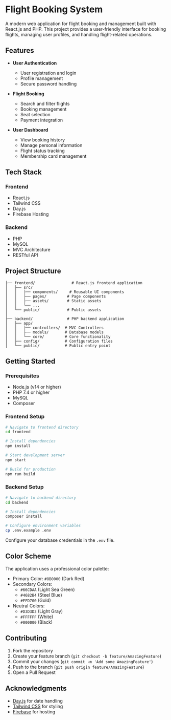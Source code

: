 # Flight Booking System

A modern web application for flight booking and management built with React.js and PHP. This project provides a user-friendly interface for booking flights, managing user profiles, and handling flight-related operations.

## Features

- **User Authentication**
  - User registration and login
  - Profile management
  - Secure password handling

- **Flight Booking**
  - Search and filter flights
  - Booking management
  - Seat selection
  - Payment integration

- **User Dashboard**
  - View booking history
  - Manage personal information
  - Flight status tracking
  - Membership card management

## Tech Stack

### Frontend
- React.js
- Tailwind CSS
- Day.js
- Firebase Hosting

### Backend
- PHP
- MySQL
- MVC Architecture
- RESTful API

## Project Structure

```
├── frontend/                # React.js frontend application
│   ├── src/
│   │   ├── components/     # Reusable UI components
│   │   ├── pages/         # Page components
│   │   ├── assets/        # Static assets
│   │   └── ...
│   └── public/            # Public assets
│
├── backend/               # PHP backend application
│   ├── app/
│   │   ├── controllers/  # MVC Controllers
│   │   ├── models/       # Database models
│   │   └── core/         # Core functionality
│   ├── config/           # Configuration files
│   └── public/           # Public entry point
```

## Getting Started

### Prerequisites
- Node.js (v14 or higher)
- PHP 7.4 or higher
- MySQL
- Composer

### Frontend Setup

```bash
# Navigate to frontend directory
cd frontend

# Install dependencies
npm install

# Start development server
npm start

# Build for production
npm run build
```

### Backend Setup

```bash
# Navigate to backend directory
cd backend

# Install dependencies
composer install

# Configure environment variables
cp .env.example .env
```

Configure your database credentials in the `.env` file.

## Color Scheme

The application uses a professional color palette:

- Primary Color: `#8B0000` (Dark Red)
- Secondary Colors:
  - `#66CDAA` (Light Sea Green)
  - `#4682B4` (Steel Blue)
  - `#FFD700` (Gold)
- Neutral Colors:
  - `#D3D3D3` (Light Gray)
  - `#FFFFFF` (White)
  - `#000000` (Black)

## Contributing

1. Fork the repository
2. Create your feature branch (`git checkout -b feature/AmazingFeature`)
3. Commit your changes (`git commit -m 'Add some AmazingFeature'`)
4. Push to the branch (`git push origin feature/AmazingFeature`)
5. Open a Pull Request


## Acknowledgments

- [Day.js](https://day.js.org/) for date handling
- [Tailwind CSS](https://tailwindcss.com/) for styling
- [Firebase](https://firebase.google.com/) for hosting

